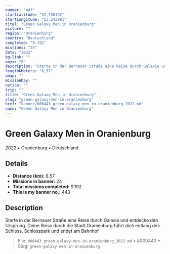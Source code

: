 ```yaml
---
nummer: "443"
startLatitude: "52,756192"
startLongitude: "13,243981"
titel: "Green Galaxy Men in Oranienburg"
picture: ""
region: "Oranienburg"
country: "Deutschland"
completed: "9.192"
missions: "24"
date: "2022"
bg-link: ""
onyx: "0"
description: "Starte in der Bernauer Straße eine Reise durch Galaxie und entdecke den Ursprung. Deine Reise durch die Stadt Oranienburg führt dich entlang des Schloss, Schlosspark und endet am Bahnhof"
lengthKMeters: "8,57"
umap: ""
missionDay: ""
notice: ""
trip: ""
title: "Green Galaxy Men in Oranienburg"
slug: "green-galaxy-men-in-oranienburg"
href: "banner/000443_green-galaxy-men-in-oranienburg_2022.md"
name: "Green Galaxy Men in Oranienburg"
---
```

# Green Galaxy Men in Oranienburg

*2022* • Oranienburg • Deutschland





## Details
- **Distance (km):** 8.57
- **Missions in banner:** 24
- **Total missions completed:** 9.192
- **This is my banner no.:** 443



## Description
Starte in der Bernauer Straße eine Reise durch Galaxie und entdecke den Ursprung. Deine Reise durch die Stadt Oranienburg führt dich entlang des Schloss, Schlosspark und endet am Bahnhof




> File: `000443_green-galaxy-men-in-oranienburg_2022.md`
> • #000443
> • Slug: `green-galaxy-men-in-oranienburg`
